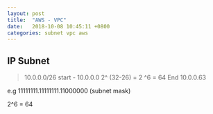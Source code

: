 ```yaml
---
layout: post
title:  "AWS - VPC"
date:   2018-10-08 10:45:11 +0800
categories: subnet vpc aws
---
```



## IP Subnet
> 10.0.0.0/26
start - 10.0.0.0
2^ (32-26) = 2 ^6 = 64
End 10.0.0.63

e.g
11111111.11111111.11000000 (subnet mask)

2^6 = 64